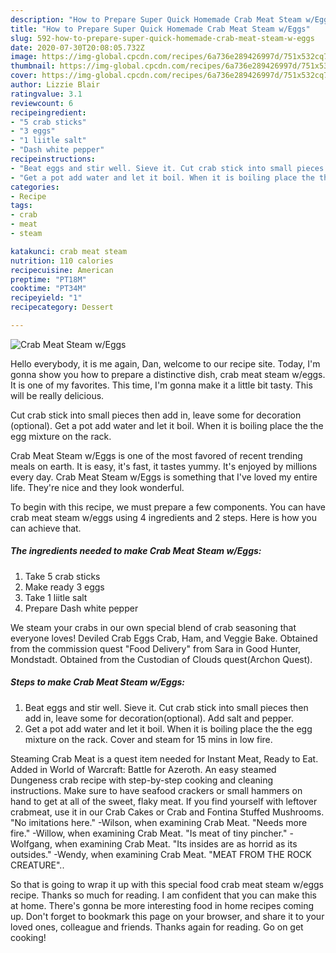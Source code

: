 ```yaml
---
description: "How to Prepare Super Quick Homemade Crab Meat Steam w/Eggs"
title: "How to Prepare Super Quick Homemade Crab Meat Steam w/Eggs"
slug: 592-how-to-prepare-super-quick-homemade-crab-meat-steam-w-eggs
date: 2020-07-30T20:08:05.732Z
image: https://img-global.cpcdn.com/recipes/6a736e289426997d/751x532cq70/crab-meat-steam-weggs-recipe-main-photo.jpg
thumbnail: https://img-global.cpcdn.com/recipes/6a736e289426997d/751x532cq70/crab-meat-steam-weggs-recipe-main-photo.jpg
cover: https://img-global.cpcdn.com/recipes/6a736e289426997d/751x532cq70/crab-meat-steam-weggs-recipe-main-photo.jpg
author: Lizzie Blair
ratingvalue: 3.1
reviewcount: 6
recipeingredient:
- "5 crab sticks"
- "3 eggs"
- "1 liitle salt"
- "Dash white pepper"
recipeinstructions:
- "Beat eggs and stir well. Sieve it. Cut crab stick into small pieces then add in, leave some for decoration(optional). Add salt and pepper."
- "Get a pot add water and let it boil. When it is boiling place the the egg mixture on the rack. Cover and steam for 15 mins in low fire."
categories:
- Recipe
tags:
- crab
- meat
- steam

katakunci: crab meat steam 
nutrition: 110 calories
recipecuisine: American
preptime: "PT18M"
cooktime: "PT34M"
recipeyield: "1"
recipecategory: Dessert

---
```



![Crab Meat Steam w/Eggs](https://img-global.cpcdn.com/recipes/6a736e289426997d/751x532cq70/crab-meat-steam-weggs-recipe-main-photo.jpg)

Hello everybody, it is me again, Dan, welcome to our recipe site. Today, I'm gonna show you how to prepare a distinctive dish, crab meat steam w/eggs. It is one of my favorites. This time, I'm gonna make it a little bit tasty. This will be really delicious.

Cut crab stick into small pieces then add in, leave some for decoration (optional). Get a pot add water and let it boil. When it is boiling place the the egg mixture on the rack.

Crab Meat Steam w/Eggs is one of the most favored of recent trending meals on earth. It is easy, it's fast, it tastes yummy. It's enjoyed by millions every day. Crab Meat Steam w/Eggs is something that I've loved my entire life. They're nice and they look wonderful.


To begin with this recipe, we must prepare a few components. You can have crab meat steam w/eggs using 4 ingredients and 2 steps. Here is how you can achieve that.

<!--inarticleads1-->

##### The ingredients needed to make Crab Meat Steam w/Eggs:

1. Take 5 crab sticks
1. Make ready 3 eggs
1. Take 1 liitle salt
1. Prepare Dash white pepper


We steam your crabs in our own special blend of crab seasoning that everyone loves! Deviled Crab Eggs Crab, Ham, and Veggie Bake. Obtained from the commission quest &#34;Food Delivery&#34; from Sara in Good Hunter, Mondstadt. Obtained from the Custodian of Clouds quest(Archon Quest). 

<!--inarticleads2-->

##### Steps to make Crab Meat Steam w/Eggs:

1. Beat eggs and stir well. Sieve it. Cut crab stick into small pieces then add in, leave some for decoration(optional). Add salt and pepper.
1. Get a pot add water and let it boil. When it is boiling place the the egg mixture on the rack. Cover and steam for 15 mins in low fire.


Steaming Crab Meat is a quest item needed for Instant Meat, Ready to Eat. Added in World of Warcraft: Battle for Azeroth. An easy steamed Dungeness crab recipe with step-by-step cooking and cleaning instructions. Make sure to have seafood crackers or small hammers on hand to get at all of the sweet, flaky meat. If you find yourself with leftover crabmeat, use it in our Crab Cakes or Crab and Fontina Stuffed Mushrooms. &#34;No imitations here.&#34; -Wilson, when examining Crab Meat. &#34;Needs more fire.&#34; -Willow, when examining Crab Meat. &#34;Is meat of tiny pincher.&#34; -Wolfgang, when examining Crab Meat. &#34;Its insides are as horrid as its outsides.&#34; -Wendy, when examining Crab Meat. &#34;MEAT FROM THE ROCK CREATURE&#34;.. 

So that is going to wrap it up with this special food crab meat steam w/eggs recipe. Thanks so much for reading. I am confident that you can make this at home. There's gonna be more interesting food in home recipes coming up. Don't forget to bookmark this page on your browser, and share it to your loved ones, colleague and friends. Thanks again for reading. Go on get cooking!
